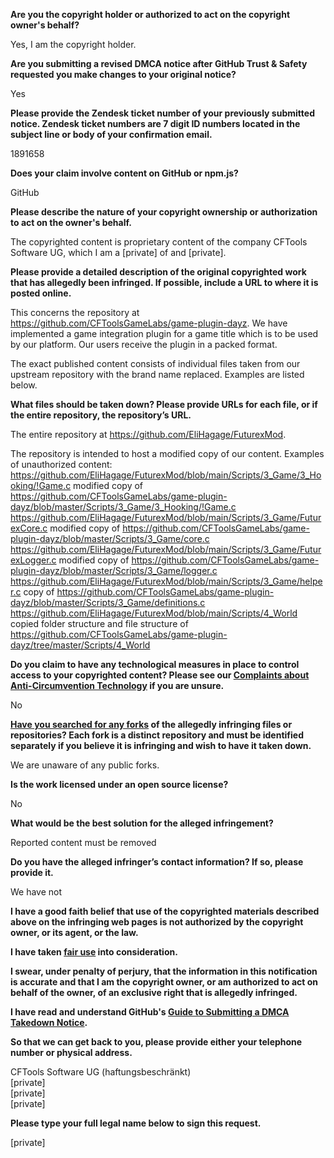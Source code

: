 **Are you the copyright holder or authorized to act on the copyright owner's behalf?**

Yes, I am the copyright holder.

**Are you submitting a revised DMCA notice after GitHub Trust & Safety requested you make changes to your original notice?**

Yes

**Please provide the Zendesk ticket number of your previously submitted notice. Zendesk ticket numbers are 7 digit ID numbers located in the subject line or body of your confirmation email.**

1891658

**Does your claim involve content on GitHub or npm.js?**

GitHub

**Please describe the nature of your copyright ownership or authorization to act on the owner's behalf.**

The copyrighted content is proprietary content of the company CFTools Software UG, which I am a [private] of and [private].

**Please provide a detailed description of the original copyrighted work that has allegedly been infringed. If possible, include a URL to where it is posted online.**

This concerns the repository at https://github.com/CFToolsGameLabs/game-plugin-dayz. We have implemented a game integration plugin for a game title which is to be used by our platform. Our users receive the plugin in a packed format.

The exact published content consists of individual files taken from our upstream repository with the brand name replaced. Examples are listed below.

**What files should be taken down? Please provide URLs for each file, or if the entire repository, the repository’s URL.**

The entire repository at https://github.com/EliHagage/FuturexMod.

The repository is intended to host a modified copy of our content. Examples of unauthorized content:  
https://github.com/EliHagage/FuturexMod/blob/main/Scripts/3_Game/3_Hooking/!Game.c modified copy of https://github.com/CFToolsGameLabs/game-plugin-dayz/blob/master/Scripts/3_Game/3_Hooking/!Game.c  
https://github.com/EliHagage/FuturexMod/blob/main/Scripts/3_Game/FuturexCore.c modified copy of https://github.com/CFToolsGameLabs/game-plugin-dayz/blob/master/Scripts/3_Game/core.c  
https://github.com/EliHagage/FuturexMod/blob/main/Scripts/3_Game/FuturexLogger.c modified copy of https://github.com/CFToolsGameLabs/game-plugin-dayz/blob/master/Scripts/3_Game/logger.c  
https://github.com/EliHagage/FuturexMod/blob/main/Scripts/3_Game/helper.c copy of https://github.com/CFToolsGameLabs/game-plugin-dayz/blob/master/Scripts/3_Game/definitions.c  
https://github.com/EliHagage/FuturexMod/blob/main/Scripts/4_World copied folder structure and file structure of https://github.com/CFToolsGameLabs/game-plugin-dayz/tree/master/Scripts/4_World

**Do you claim to have any technological measures in place to control access to your copyrighted content? Please see our <a href="https://docs.github.com/articles/guide-to-submitting-a-dmca-takedown-notice#complaints-about-anti-circumvention-technology">Complaints about Anti-Circumvention Technology</a> if you are unsure.**

No

**<a href="https://docs.github.com/articles/dmca-takedown-policy#b-what-about-forks-or-whats-a-fork">Have you searched for any forks</a> of the allegedly infringing files or repositories? Each fork is a distinct repository and must be identified separately if you believe it is infringing and wish to have it taken down.**

We are unaware of any public forks.

**Is the work licensed under an open source license?**

No

**What would be the best solution for the alleged infringement?**

Reported content must be removed

**Do you have the alleged infringer’s contact information? If so, please provide it.**

We have not

**I have a good faith belief that use of the copyrighted materials described above on the infringing web pages is not authorized by the copyright owner, or its agent, or the law.**

**I have taken <a href="https://www.lumendatabase.org/topics/22">fair use</a> into consideration.**

**I swear, under penalty of perjury, that the information in this notification is accurate and that I am the copyright owner, or am authorized to act on behalf of the owner, of an exclusive right that is allegedly infringed.**

**I have read and understand GitHub's <a href="https://docs.github.com/articles/guide-to-submitting-a-dmca-takedown-notice/">Guide to Submitting a DMCA Takedown Notice</a>.**

**So that we can get back to you, please provide either your telephone number or physical address.**

CFTools Software UG (haftungsbeschränkt)  
[private]  
[private]  
[private]  

**Please type your full legal name below to sign this request.**

[private]  
